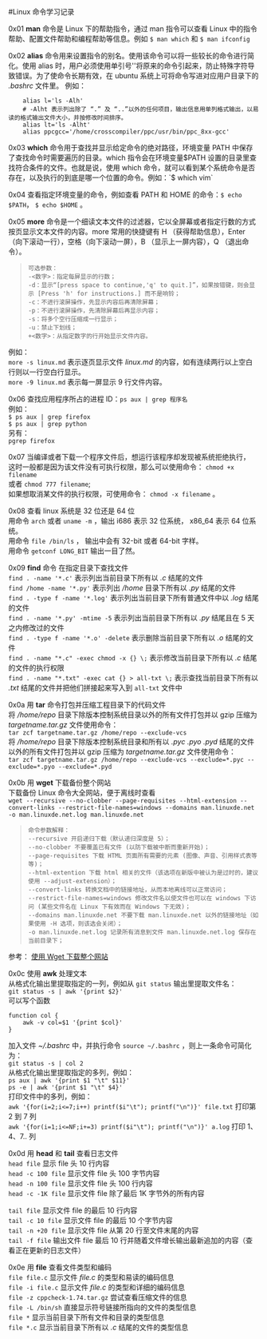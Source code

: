 #Linux 命令学习记录

0x01 **man** 命令是 Linux 下的帮助指令，通过 man 指令可以查看 Linux 中的指令帮助、配置文件帮助和编程帮助等信息。例如 `$ man which` 和 `$ man ifconfig`

0x02 **alias** 命令用来设置指令的别名。使用该命令可以将一些较长的命令进行简化。使用 alias 时，用户必须使用单引号''将原来的命令引起来，防止特殊字符导致错误。为了使命令长期有效，在 ubuntu 系统上可将命令写进对应用户目录下的 *.bashrc* 文件里。
例如：
```
    alias l='ls -Alh'  
    # -Alht 表示列出除了 “.” 及 “..”以外的任何项目，输出信息用单列格式输出，以易读的格式输出文件大小，并按修改时间排序。
    alias lt='ls -Alht'  
    alias ppcgcc='/home/crosscompiler/ppc/usr/bin/ppc_8xx-gcc'
```

0x03 **which** 命令用于查找并显示给定命令的绝对路径，环境变量 PATH 中保存了查找命令时需要遍历的目录。which 指令会在环境变量$PATH 设置的目录里查找符合条件的文件。也就是说，使用 which 命令，就可以看到某个系统命令是否存在，以及执行的到底是哪一个位置的命令。例如：`$ which vim`

0x04 查看指定环境变量的命令，例如查看 PATH 和 HOME 的命令：`$ echo $PATH`， `$ echo $HOME` 。

0x05 **more** 命令是一个细读文本文件的过滤器，它以全屏幕或者指定行数的方式按页显示文本文件的内容。more 常用的快捷键有 H （获得帮助信息），Enter （向下滚动一行），空格（向下滚动一屏），B （显示上一屏内容），Q （退出命令）。

>     可选参数：
>     -<数字>：指定每屏显示的行数；
>     -d：显示“[press space to continue,'q' to quit.]”，如果按错键，则会显示 [Press 'h' for instructions.] 而不是响铃； 
>     -c：不进行滚屏操作，先显示内容后再清除屏幕； 
>     -p：不进行滚屏操作，先清除屏幕后再显示内容；
>     -s：将多个空行压缩成一行显示； 
>     -u：禁止下划线； 
>     +<数字>：从指定数字的行开始显示文件内容。
例如：  
`more -s linux.md` 表示逐页显示文件 *linux.md* 的内容，如有连续两行以上空白行则以一行空白行显示。  
`more -9 linux.md` 表示每一屏显示 9 行文件内容。

0x06 查找应用程序所占的进程 ID：`ps aux | grep 程序名 `  
例如：  
`$ ps aux | grep firefox`  
`$ ps aux | grep python`  
另有：  
`pgrep firefox`

0x07 当编译或者下载一个程序文件后，想运行该程序却发现被系统拒绝执行，  
这时一般都是因为该文件没有可执行权限，那么可以使用命令： `chmod +x filename`  
或者 `chmod 777 filename`;  
如果想取消某文件的执行权限，可使用命令： `chmod -x filename` 。

0x08 查看 linux 系统是 32 位还是 64 位  
用命令 `arch` 或者 `uname -m` ，输出 i686 表示 32 位系统， x86_64 表示 64 位系统。  
用命令 `file /bin/ls` ， 输出中会有 32-bit 或者 64-bit 字样。  
用命令 `getconf LONG_BIT` 输出一目了然。

0x09 **find** 命令 在指定目录下查找文件  
`find . -name '*.c'` 表示列出当前目录下所有以 *.c* 结尾的文件  
`find /home -name '*.py'` 表示列出 */home* 目录下所有以 *.py* 结尾的文件  
`find . -type f -name '*.log'` 表示列出当前目录下所有普通文件中以 *.log* 结尾的文件  
`find . -name '*.py' -mtime -5` 表示列出当前目录下所有以 *.py* 结尾且在 5 天之内修改过的文件  
`find . -type f -name '*.o' -delete` 表示删除当前目录下所有以 *.o* 结尾的文件  
`find . -name "*.c" -exec chmod -x {} \;` 表示修改当前目录下所有以 *.c* 结尾的文件的执行权限  
`find . -name "*.txt" -exec cat {} > all-txt \;` 表示查找当前目录下所有以 *.txt* 结尾的文件并把他们拼接起来写入到 `all-txt` 文件中

0x0a 用 **tar** 命令打包并压缩工程目录下的代码文件  
将 */home/repo* 目录下除版本控制系统目录以外的所有文件打包并以 gzip 压缩为 *targetname.tar.gz* 文件使用命令：  
`tar zcf targetname.tar.gz /home/repo --exclude-vcs`  
将 */home/repo* 目录下除版本控制系统目录和所有以 *.pyc* *.pyo* *.pyd* 结尾的文件  
以外的所有文件打包并以 gzip 压缩为 *targetname.tar.gz* 文件使用命令：  
`tar zcf targetname.tar.gz /home/repo --exclude-vcs --exclude=*.pyc --exclude=*.pyo --exclude=*.pyd`

0x0b 用 **wget** 下载备份整个网站  
下载备份 Linux 命令大全网站，便于离线时查看  
`wget --recursive --no-clobber --page-requisites --html-extension --convert-links --restrict-file-names=windows --domains man.linuxde.net -o man.linuxde.net.log man.linuxde.net `  
>     命令参数解释：
>     --recursive 开启递归下载（默认递归深度是 5）；
>     --no-clobber 不要覆盖已有文件 (以防下载被中断而重新开始)；
>     --page-requisites 下载 HTML 页面所有需要的元素 (图像、声音、引用样式表等等)；
>     --html-extention 下载 html 相关的文件（该选项在新版中被认为是过时的，建议使用 --adjust-extension）；
>     --convert-links 转换文档中的链接地址，从而本地离线可以正常访问；
>     --restrict-file-names=windows 修改文件名以使文件也可以在 windows 下访问 (某些文件名在 Linux 下有效而在 Windows 下无效)；
>     --domains man.linuxde.net 不要下载 man.linuxde.net 以外的链接地址（如果使用 -H 选项，则该选会关闭）；
>     -o man.linuxde.net.log 记录所有消息到文件 man.linuxde.net.log 保存在当前目录下；
参考： [使用 Wget 下载整个网站](http://lanbing510.info/2015/12/11/Wget.html)

0x0c 使用 **awk** 处理文本  
从格式化输出里提取指定的一列，例如从 `git status` 输出里提取文件名：  
`git status -s | awk '{print $2}'`  
可以写个函数  
```
function col {
	awk -v col=$1 '{print $col}'
}
```
加入文件 *~/.bashrc* 中，并执行命令 `source ~/.bashrc` ，则上一条命令可简化为：  
`git status -s | col 2`  
从格式化输出里提取指定的多列，例如：  
`ps aux | awk '{print $1 "\t" $11}'`  
`ps -e | awk '{print $1 "\t" $4}'`  
打印文件中的多列，例如：  
`awk '{for(i=2;i<=7;i++) printf($i"\t"); printf("\n")}' file.txt` 打印第 2 到 7 列  
`awk '{for(i=1;i<=NF;i+=3) printf($i"\t"); printf("\n")}' a.log` 打印 1、4、7.. 列

0x0d 用 **head** 和 **tail** 查看日志文件  
`head file` 显示 file 头 10 行内容  
`head -c 100 file` 显示文件 file 头 100 字节内容  
`head -n 100 file` 显示文件 file 头 100 行内容  
`head -c -1K file` 显示文件 file 除了最后 1K 字节外的所有内容  

`tail file` 显示文件 file 的最后 10 行内容  
`tail -c 10 file` 显示文件 file 的最后 10 个字节内容  
`tail -n +20 file` 显示文件 file 从第 20 行至文件末尾的内容  
`tail -f file` 输出文件 file 最后 10 行并随着文件增长输出最新追加的内容（查看正在更新的日志文件）  

0x0e 用 **file** 查看文件类型和编码  
`file file.c` 显示文件 *file.c* 的类型和易读的编码信息  
`file -i file.c` 显示文件 *file.c* 的类型和详细的编码信息  
`file -z cppcheck-1.74.tar.gz` 尝试查看压缩文件的信息  
`file -L /bin/sh` 直接显示符号链接所指向的文件的类型信息  
`file *` 显示当前目录下所有文件和目录的类型信息  
`file *.c` 显示当前目录下所有以 *.c* 结尾的文件的类型信息  

